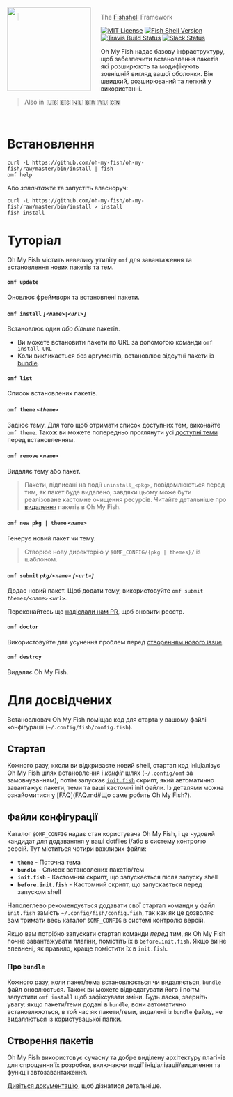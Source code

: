 <img src="https://cdn.rawgit.com/oh-my-fish/oh-my-fish/e4f1c2e0219a17e2c748b824004c8d0b38055c16/docs/logo.svg" align="left" width="192px" height="192px"/>
<img align="left" width="0" height="192px" hspace="10"/>

> The <a href="http://fishshell.com">Fishshell</a> Framework

[![MIT License](https://img.shields.io/badge/license-MIT-007EC7.svg?style=flat-square)](/LICENSE.md) [![Fish Shell Version](https://img.shields.io/badge/fish-v2.2.0-007EC7.svg?style=flat-square)](http://fishshell.com) [![Travis Build Status](http://img.shields.io/travis/oh-my-fish/oh-my-fish.svg?style=flat-square)](https://travis-ci.org/oh-my-fish/oh-my-fish) [![Slack Status](https://oh-my-fish-slack.herokuapp.com/badge.svg)](https://oh-my-fish-slack.herokuapp.com)

Oh My Fish надає базову інфраструктуру, щоб забезпечити встановлення пакетів які розширюють та модифікують зовнішній вигляд вашої оболонки. Він швидкий, розширюваний та легкий у використанні.

> Also in&nbsp;
> <a href="../../README.md">🇺🇸</a>
> <a href="../es-ES/README.md">🇪🇸</a>
> <a href="../nl-NL/README.md">🇳🇱</a>
> <a href="../pt-BR/README.md">🇧🇷</a>
> <a href="../ru-RU/README.md">🇷🇺</a>
> <a href="../zh-CN/README.md">🇨🇳</a>

<br>

# Встановлення

```fish
curl -L https://github.com/oh-my-fish/oh-my-fish/raw/master/bin/install | fish
omf help
```

Або _завантажте_ та запустіть власноруч:

```fish
curl -L https://github.com/oh-my-fish/oh-my-fish/raw/master/bin/install > install
fish install
```

# Туторіал

Oh My Fish містить невелику утиліту `omf` для завантаження та встановлення нових пакетів та тем.

#### `omf update`

Оновлює фреймворк та встановлені пакети.

#### `omf install` _`[<name>|<url>]`_

Встановлює один _або більше_ пакетів.

- Ви можете встановити пакети по URL за допомогою команди `omf install URL`
- Коли викликається без аргументів, встановлює відсутні пакети із [bundle](#Файли-конфігурації).

#### `omf list`

Список встановлених пакетів.

#### `omf theme` _`<theme>`_

Задіює тему. Для того щоб отримати список доступних тем, виконайте `omf theme`. Також ви можете попередньо проглянути усі [доступні теми](../Themes.md) перед встановленням.

#### `omf remove` _`<name>`_

Видаляє тему або пакет.

> Пакети, підписані на події `uninstall_<pkg>`, повідомлюються перед тим, як пакет буде видалено, завдяки цьому може бути реалізоване кастомне очищення ресурсів. Читайте детальніше про [видалення](Packages.md#Видалення) пакетів в Oh My Fish.

#### `omf new pkg | theme` _`<name>`_

Генерує новий пакет чи тему.

> Створює нову директорію у `$OMF_CONFIG/{pkg | themes}/` із шаблоном.

#### `omf submit` _`pkg/<name>`_ _`[<url>]`_

Додає новий пакет. Щоб додати тему, використовуйте `omf submit` _`themes/<name>`_ _`<url>`_.

Переконайтесь що [надіслали нам PR][omf-pulls-link], щоб оновити реєстр.

#### `omf doctor`

Використовуйте для усунення проблем перед [створенням нового issue][omf-issues-new].

#### `omf destroy`

Видаляє Oh My Fish.

# Для досвідчених

Встановлювач Oh My Fish поміщає код для старта у вашому файлі конфігурації (`~/.config/fish/config.fish`).

## Стартап

Кожного разу, кколи ви відкриваєте новий shell, стартап код ініціалізує Oh My Fish шлях встановлення і _конфіг_ шлях (`~/.config/omf` за замовчуванням), потім запускає [`init.fish`](../../init.fish) скрипт, який автоматично завантажує пакети, теми та ваші кастомні init файли. Із деталями можна ознайомитися у [FAQ](FAQ.md#Що саме робить Oh My Fish?).

## Файли конфігурації

Каталог `$OMF_CONFIG` надає стан користувача Oh My Fish, і це чудовий кандидат для додаваняня у ваші dotfiles і/або в систему контролю версій. Тут міститься чотири важливих файли:

- __`theme`__ - Поточна тема
- __`bundle`__ - Список встановлених пакетів/тем
- __`init.fish`__ - Кастомний скрипт, що запускається після запуску shell
- __`before.init.fish`__ - Кастомний скрипт, що запускається перед запуском shell

Наполеглево рекомендується додавати свої стартап команди у файл `init.fish` замість `~/.config/fish/config.fish`, так как як це дозволяє вам тримати весь каталог `$OMF_CONFIG` в системі контролю версій.

Якщо вам потрібно запускати стартап команди *перед* тим, як Oh My Fish почне завантажувати плагіни, помістіть їх в `before.init.fish`. Якщо ви не впевнені, як правило, краще помістити їх в `init.fish`.

### Про `bundle`

Кожного разу, коли пакет/тема встановлюється чи видаляється, `bundle` файл оновлюється. Також ви можете відредагувати його і поітм запустити `omf install` щоб зафіксувати зміни. Будь ласка, зверніть увагу: якщо пакети/теми додані в `bundle`, вони автоматично встановлюються, в той час як пакети/теми, видалені із `bundle` файлу, не видаляються із користувацької папки.

## Створення пакетів

Oh My Fish використовує сучасну та добре виділену архітектуру плагінів для спрощення їх розробки, включаючи події ініціалізації/видалення та функції автозавантаження.

[Дивіться документацію](Packages.md), щоб дізнатися детальніше.

[fishshell]: http://fishshell.com

[contributors]: https://github.com/oh-my-fish/oh-my-fish/graphs/contributors

[omf-pulls-link]: https://github.com/oh-my-fish/oh-my-fish/pulls

[omf-issues-new]: https://github.com/oh-my-fish/oh-my-fish/issues/new
